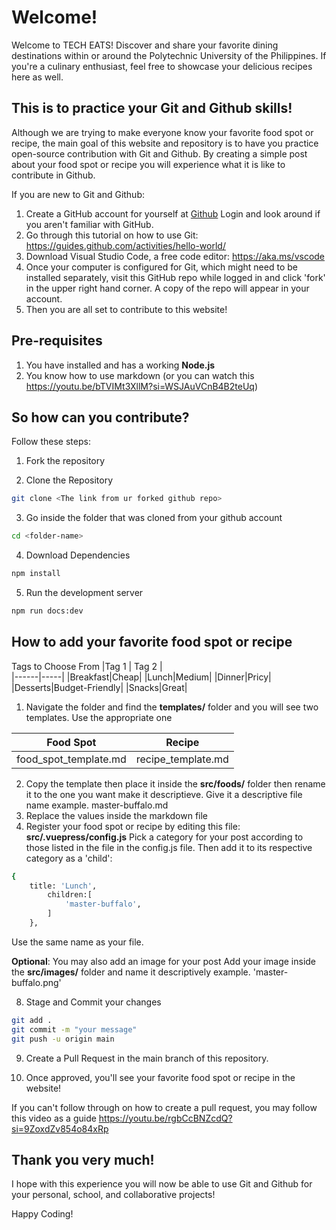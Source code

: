 # Welcome!

Welcome to TECH EATS! Discover and share your favorite dining destinations within or around the Polytechnic University of the Philippines. If you're a culinary enthusiast, feel free to showcase your delicious recipes here as well.

## This is to practice your Git and Github skills!
Although we are trying to make everyone know your favorite food spot or recipe, the main goal of this website and repository is to have you practice open-source contribution with Git and Github. By creating a simple post about your food spot or recipe you will experience what it is like to contribute in Github.

If you are new to Git and Github:
1. Create a GitHub account for yourself at [Github](https://www.github.com) Login and look around if you aren't familiar with GitHub.
2. Go through this tutorial on how to use Git: https://guides.github.com/activities/hello-world/
3. Download Visual Studio Code, a free code editor: https://aka.ms/vscode
4. Once your computer is configured for Git, which might need to be installed separately, visit this GitHub repo while logged in and click 'fork' in the upper right hand corner. A copy of the repo will appear in your account.
5. Then you are all set to contribute to this website!

## Pre-requisites
1. You have installed and has a working **Node.js**
2. You know how to use markdown (or you can watch this https://youtu.be/bTVIMt3XllM?si=WSJAuVCnB4B2teUq)

## So how can you contribute?
Follow these steps:

1. Fork the repository

2. Clone the Repository

```bash
git clone <The link from ur forked github repo>
```

3. Go inside the folder that was cloned from your github account
```bash
cd <folder-name>
```

4. Download Dependencies
```bash
npm install
```

5. Run the development server
```bash
npm run docs:dev
```

## How to add your favorite food spot or recipe
Tags to Choose From
|Tag 1 | Tag 2 |            
|------|-----|
|Breakfast|Cheap|
|Lunch|Medium|
|Dinner|Pricy|
|Desserts|Budget-Friendly|
|Snacks|Great|

1. Navigate the folder and find the **templates/** folder and you will see two templates. Use the appropriate one

|Food Spot | Recipe |
|----------|--------|
|food_spot_template.md | recipe_template.md

2. Copy the template then place it inside the **src/foods/** folder then rename it to the one you want make it descriptieve. Give it a descriptive file name
 example. master-buffalo.md
3. Replace the values inside the markdown file
4. Register your food spot or recipe by editing this file: **src/.vuepress/config.js** Pick a category for your post according to those listed in the file in the config.js file. Then add it to its respective category as a 'child':

```bash
{
	title: 'Lunch',
        children:[
            'master-buffalo',
        ]
    },
```

Use the same name as your file.

**Optional**: You may also add an image for your post
Add your image inside the **src/images/** folder and name it descriptively 
example. 'master-buffalo.png'

8. Stage and Commit your changes
```bash
git add .
git commit -m "your message"
git push -u origin main
```

9. Create a Pull Request in the main branch of this repository.

10. Once approved, you'll see your favorite food spot or recipe in the website!

If you can't follow through on how to create a pull request, you may follow this video as a guide https://youtu.be/rgbCcBNZcdQ?si=9ZoxdZv854o84xRp


## Thank you very much!
I hope with this experience you will now be able to use Git and Github for your personal, school, and collaborative projects!

Happy Coding!